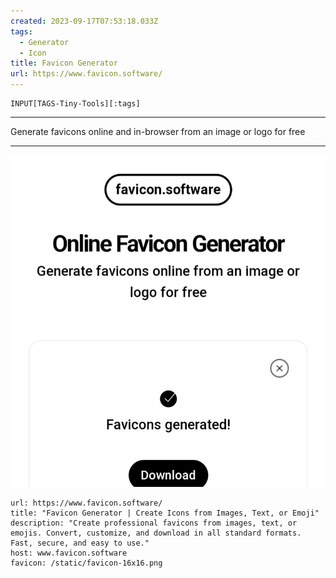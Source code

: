 ```yaml
---
created: 2023-09-17T07:53:18.033Z
tags: 
  - Generator
  - Icon
title: Favicon Generator
url: https://www.favicon.software/
---
```

```meta-bind
INPUT[TAGS-Tiny-Tools][:tags]
```

___
Generate favicons online and in-browser from an image or logo for free
___

![](_attachments/favicon-generator.jpg)

```cardlink
url: https://www.favicon.software/
title: "Favicon Generator | Create Icons from Images, Text, or Emoji"
description: "Create professional favicons from images, text, or emojis. Convert, customize, and download in all standard formats. Fast, secure, and easy to use."
host: www.favicon.software
favicon: /static/favicon-16x16.png
```
